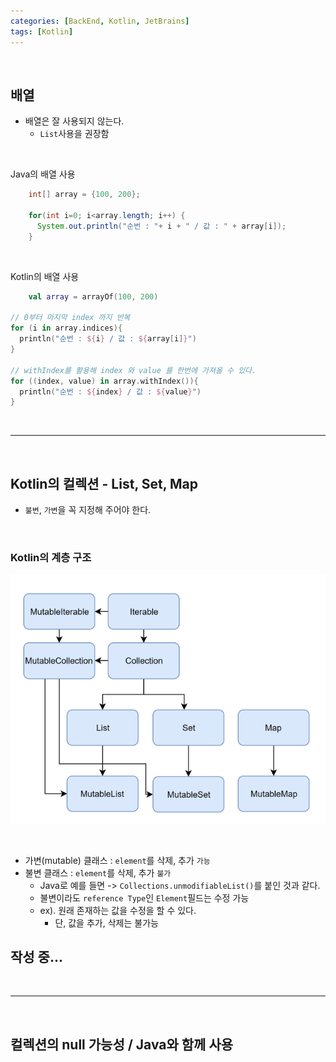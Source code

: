 ```yaml
---
categories: [BackEnd, Kotlin, JetBrains]
tags: [Kotlin]
---
```


<br>

## 배열
- 배열은 잘 사용되지 않는다.
  - `List`사용을 권장함

<br>

Java의 배열 사용
```java
    int[] array = {100, 200};

    for(int i=0; i<array.length; i++) {
      System.out.println("순번 : "+ i + " / 값 : " + array[i]);
    }
```

<br>

Kotlin의 배열 사용
```kotlin
    val array = arrayOf(100, 200)

// 0부터 마지막 index 까지 반복
for (i in array.indices){
  println("순번 : ${i} / 값 : ${array[i]}")
}

// withIndex를 활용해 index 와 value 를 한번에 가져올 수 있다.
for ((index, value) in array.withIndex()){
  println("순번 : ${index} / 값 : ${value}")
}
```

<br>

---

<br>

## Kotlin의 컬렉션 - List, Set, Map
- `불변`, `가변`을 꼭 지정해 주어야 한다.

<br>

### Kotlin의 계층 구조
![img.png](../assets/img/postimg/2024-09-11/코틀린%20컬렉션%20계층%20구조.png)

<br>

- 가변(mutable) 클래스 : `element`를 삭제, 추가 `가능`
- 불변 클래스 : `element`를 삭제, 추가 `불가`
  - Java로 예를 들면 -> `Collections.unmodifiableList()`를 붙인 것과 같다.
  - 불변이라도 `reference Type`인 `Element`필드는 수정 가능
  - ex). 원래 존재하는 값을 수정을 할 수 있다.
    - 단, 값을 추가, 삭제는 불가능

## 작성 중...

<br>

---

<br>

## 컬렉션의 null 가능성 / Java와 함께 사용


